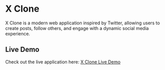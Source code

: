 # X Clone

X Clone is a modern web application inspired by Twitter, allowing users to create posts, follow others, and engage with a dynamic social media experience.

## Live Demo

Check out the live application here: [X Clone Live Demo](https://x-clone-npwq.onrender.com/)
